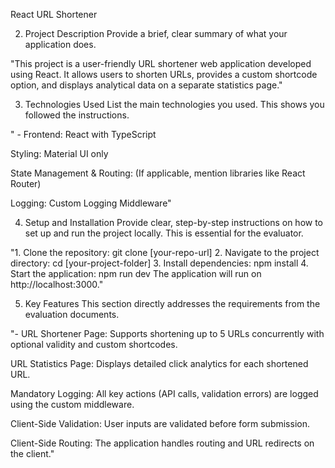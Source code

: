 React URL Shortener

2. Project Description
Provide a brief, clear summary of what your application does.

"This project is a user-friendly URL shortener web application developed using React. It allows users to shorten URLs, provides a custom shortcode option, and displays analytical data on a separate statistics page."

3. Technologies Used
List the main technologies you used. This shows you followed the instructions.

" - Frontend: React with TypeScript

Styling: Material UI only

State Management & Routing: (If applicable, mention libraries like React Router)

Logging: Custom Logging Middleware"

4. Setup and Installation
Provide clear, step-by-step instructions on how to set up and run the project locally. This is essential for the evaluator.

"1. Clone the repository: git clone [your-repo-url]
2. Navigate to the project directory: cd [your-project-folder]
3. Install dependencies: npm install
4. Start the application: npm run dev
The application will run on http://localhost:3000."

5. Key Features
This section directly addresses the requirements from the evaluation documents.

"- URL Shortener Page: Supports shortening up to 5 URLs concurrently with optional validity and custom shortcodes.

URL Statistics Page: Displays detailed click analytics for each shortened URL.

Mandatory Logging: All key actions (API calls, validation errors) are logged using the custom middleware.

Client-Side Validation: User inputs are validated before form submission.

Client-Side Routing: The application handles routing and URL redirects on the client."
